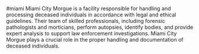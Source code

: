 #miami
Miami City Morgue is a facility responsible for handling and processing deceased individuals in accordance with legal and ethical guidelines. Their team of skilled professionals, including forensic pathologists and morticians, perform autopsies, identify bodies, and provide expert analysis to support law enforcement investigations. Miami City Morgue plays a crucial role in the proper handling and documentation of deceased individuals.